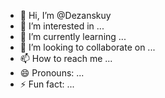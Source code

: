 - 👋 Hi, I’m @Dezanskuy
- 👀 I’m interested in ...
- 🌱 I’m currently learning ...
- 💞️ I’m looking to collaborate on ...
- 📫 How to reach me ...
- 😄 Pronouns: ...
- ⚡ Fun fact: ...

<!---
Dezanskuy/Dezanskuy is a ✨ special ✨ repository because its `README.md` (this file) appears on your GitHub profile.
You can click the Preview link to take a look at your changes.
--->
